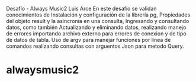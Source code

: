 Desafío - Always Music2
Luis Arce
En este desafío se validan conocimientos de Instalación y configuración de la
librería pg, Propiedades del objeto result y la asincronía en una consulta, Ingresando y
consultando datos, como también Actualizando y eliminando datos, realizando manejo de errores importando archivo externo
para errores de conexion y de tipo de datos de tabla.
Uso de argv para manejar funciones por linea de comandos realizando consultas con arguentos Json para metodo Query.



# alwaysmusic2
